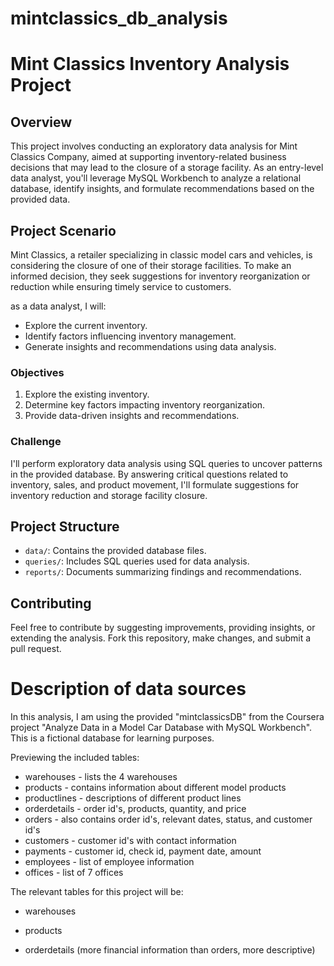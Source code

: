 # mintclassics_db_analysis
# Mint Classics Inventory Analysis Project

## Overview

This project involves conducting an exploratory data analysis for Mint Classics Company, aimed at supporting inventory-related business decisions that may lead to the closure of a storage facility. As an entry-level data analyst, you'll leverage MySQL Workbench to analyze a relational database, identify insights, and formulate recommendations based on the provided data.

## Project Scenario

Mint Classics, a retailer specializing in classic model cars and vehicles, is considering the closure of one of their storage facilities. To make an informed decision, they seek suggestions for inventory reorganization or reduction while ensuring timely service to customers.

as a data analyst, I will:

- Explore the current inventory.
- Identify factors influencing inventory management.
- Generate insights and recommendations using data analysis.

### Objectives

1. Explore the existing inventory.
2. Determine key factors impacting inventory reorganization.
3. Provide data-driven insights and recommendations.

### Challenge

I'll perform exploratory data analysis using SQL queries to uncover patterns in the provided database. By answering critical questions related to inventory, sales, and product movement, I'll formulate suggestions for inventory reduction and storage facility closure.

## Project Structure

- `data/`: Contains the provided database files.
- `queries/`: Includes SQL queries used for data analysis.
- `reports/`: Documents summarizing findings and recommendations.

## Contributing

Feel free to contribute by suggesting improvements, providing insights, or extending the analysis. Fork this repository, make changes, and submit a pull request.

# Description of data sources  

In this analysis, I am using the provided "mintclassicsDB" from the Coursera project "Analyze Data in a Model Car Database with MySQL Workbench".   
This is a fictional database for learning purposes.  

Previewing the included tables:  

* warehouses - lists the 4 warehouses  
* products - contains information about different model products  
* productlines - descriptions of different product lines  
* orderdetails - order id's, products, quantity, and price  
* orders - also contains order id's, relevant dates, status, and customer id's  
* customers - customer id's with contact information  
* payments - customer id, check id, payment date, amount  
* employees - list of employee information  
* offices - list of 7 offices  

The relevant tables for this project will be:  

- warehouses  

- products  

- orderdetails (more financial information than orders, more descriptive)  

